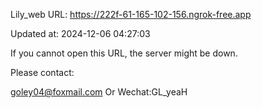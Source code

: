 Lily_web URL: https://222f-61-165-102-156.ngrok-free.app

Updated at: 2024-12-06 04:27:03

If you cannot open this URL, the server might be down.

Please contact: 

goley04@foxmail.com Or Wechat:GL_yeaH